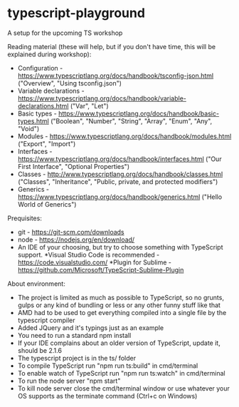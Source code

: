 # typescript-playground
A setup for the upcoming TS workshop


Reading material (these will help, but if you don't have time, this will be explained during workshop):
- Configuration - https://www.typescriptlang.org/docs/handbook/tsconfig-json.html ("Overview", "Using tsconfig.json")
- Variable declarations - https://www.typescriptlang.org/docs/handbook/variable-declarations.html ("Var", "Let")
- Basic types - https://www.typescriptlang.org/docs/handbook/basic-types.html ("Boolean", "Number", "String", "Array", "Enum", "Any", "Void")
- Modules - https://www.typescriptlang.org/docs/handbook/modules.html ("Export", "Import")
- Interfaces - https://www.typescriptlang.org/docs/handbook/interfaces.html ("Our First Interface", "Optional Properties")
- Classes - http://www.typescriptlang.org/docs/handbook/classes.html ("Classes", "Inheritance", "Public, private, and protected modifiers")
- Generics - https://www.typescriptlang.org/docs/handbook/generics.html ("Hello World of Generics")

Prequisites:
- git - https://git-scm.com/downloads
- node - https://nodejs.org/en/download/
- An IDE of your choosing, but try to choose something with TypeScript support. 
    *Visual Studio Code is recommended - https://code.visualstudio.com/
    *Plugin for Sublime - https://github.com/Microsoft/TypeScript-Sublime-Plugin

About environment:
- The project is limited as much as possible to TypeScript, so no grunts, gulps or any kind of bundling or less or any other funny stuff like that
- AMD had to be used to get everything compiled into a single file by the typescript compiler
- Added JQuery and it's typings just as an example
- You need to run a standard npm install
- If your IDE complains about an older version of TypeScript, update it, should be 2.1.6
- The typescript project is in the ts/ folder
- To compile TypeScript run "npm run ts:build" in cmd/terminal
- To enable watch of TypeScript run "npm run ts:watch" in cmd/terminal
- To run the node server "npm start"
- To kill node server close the cmd/terminal window or use whatever your OS supports as the terminate command (Ctrl+c on Windows)
